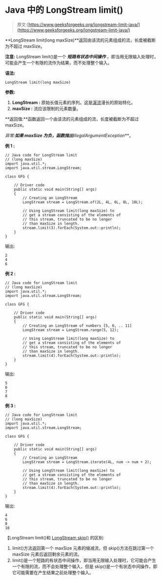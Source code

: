 # Java 中的 LongStream limit()

> 原文:[https://www.geeksforgeeks.org/longstream-limit-java/](https://www.geeksforgeeks.org/longstream-limit-java/)

**LongStream limit(long maxSize)**返回由该流的元素组成的流，长度被截断为不超过 maxSize。

**注意:** LongStream limit()是一个 ***短路有状态中间操作*** ，即当用无限输入处理时，可能会产生一个有限的流作为结果，而不处理整个输入。

**语法:**

```
LongStream limit(long maxSize)

```

**参数:**

1.  **LongStream :** 原始长值元素的序列。这是[溪流](https://www.geeksforgeeks.org/stream-in-java/)漫长的原始特化。
2.  **maxSize :** 流应该限制的元素数量。

**返回值:**函数返回一个由该流的元素组成的流，长度被截断为不超过 maxSize。

**异常:**如果 maxSize 为负，函数抛出***IllegalArgumentException***。

**例 1 :**

```
// Java code for LongStream limit
// (long maxSize)
import java.util.*;
import java.util.stream.LongStream;

class GFG {

    // Driver code
    public static void main(String[] args)
    {
        // Creating an LongStream
        LongStream stream = LongStream.of(2L, 4L, 6L, 8L, 10L);

        // Using LongStream limit(long maxSize) to
        // get a stream consisting of the elements of
        // this stream, truncated to be no longer
        // than maxSize in length.
        stream.limit(3).forEach(System.out::println);
    }
}
```

输出:

```
2
4
6

```

**例 2 :**

```
// Java code for LongStream limit
// (long maxSize)
import java.util.*;
import java.util.stream.LongStream;

class GFG {

    // Driver code
    public static void main(String[] args)
    {
        // Creating an LongStream of numbers [5, 6, .. 11]
        LongStream stream = LongStream.range(5, 12);

        // Using LongStream limit(long maxSize) to
        // get a stream consisting of the elements of
        // this stream, truncated to be no longer
        // than maxSize in length.
        stream.limit(4).forEach(System.out::println);
    }
}
```

输出:

```
5
6
7
8

```

**例 3 :**

```
// Java code for LongStream limit
// (long maxSize)
import java.util.*;
import java.util.stream.LongStream;

class GFG {

    // Driver code
    public static void main(String[] args)
    {
        // Creating an LongStream
        LongStream stream = LongStream.iterate(4L, num -> num + 2);

        // Using LongStream limit(long maxSize) to
        // get a stream consisting of the elements of
        // this stream, truncated to be no longer
        // than maxSize in length.
        stream.limit(4).forEach(System.out::println);
    }
}
```

输出:

```
4
6
8
10

```

【LongStream limit()和 [LongStream skip()](https://www.geeksforgeeks.org/longstream-skip-java/) 的区别:

1.  limit()方法返回第一个 maxSize 元素的缩减流，但 skip()方法在跳过第一个 maxSize 元素后返回剩余元素的流。
2.  limit()是一个短路的有状态中间操作，即当用无限输入处理时，它可能会产生一个有限的流，而不会处理整个输入，但是 skip()是一个有状态中间操作，即它可能需要在产生结果之前处理整个输入。
